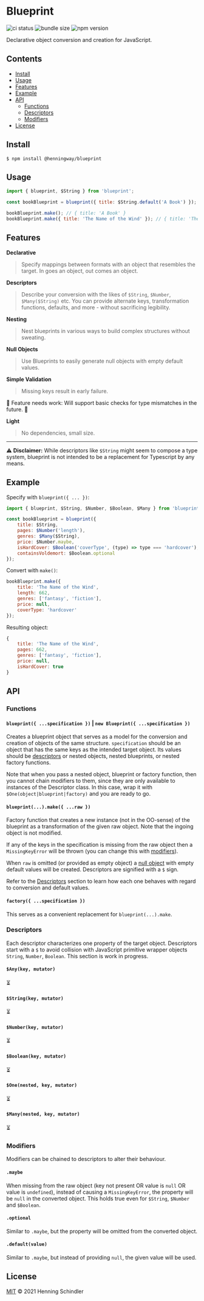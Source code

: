 # Blueprint

![ci status](https://github.com/henningway/blueprint/actions/workflows/main.yml/badge.svg)
![bundle size](https://badgen.net/bundlephobia/minzip/@henningway/blueprint)
![npm version](https://badgen.net/npm/v/@henningway/blueprint)

Declarative object conversion and creation for JavaScript.

## Contents

-   [Install](#install)
-   [Usage](#usage)
-   [Features](#features)
-   [Example](#example)
-   [API](#api)
    -   [Functions](#functions)
    -   [Descriptors](#descriptors)
    -   [Modifiers](#modifiers)
-   [License](#license)

## Install

```
$ npm install @henningway/blueprint
```

## Usage

```javascript
import { blueprint, $String } from 'blueprint';

const bookBlueprint = blueprint({ title: $String.default('A Book') });

bookBlueprint.make(); // { title: 'A Book' }
bookBlueprint.make({ title: 'The Name of the Wind' }); // { title: 'The Name of the Wind' }
```

## Features

**Declarative**

> Specify mappings between formats with an object that resembles the target. In goes an object, out comes an object.

**Descriptors**

> Describe your conversion with the likes of `$String`, `$Number`, `$Many($String)` etc. You can provide alternate keys, transformation functions, defaults, and more - without sacrificing legibility.

**Nesting**

> Nest blueprints in various ways to build complex structures without sweating.

**Null Objects**

> Use Blueprints to easily generate null objects with empty default values.

**Simple Validation**

> Missing keys result in early failure.

🚧 Feature needs work: Will support basic checks for type mismatches in the future. 🚧

**Light**

> No dependencies, small size.

---

⚠️ **Disclaimer:** While descriptors like `$String` might seem to compose a type system, blueprint is not intended to be a replacement for Typescript by any means.

## Example

Specify with `blueprint({ ... })`:

```javascript
import { blueprint, $String, $Number, $Boolean, $Many } from 'blueprint';

const bookBlueprint = blueprint({
    title: $String,
    pages: $Number('length'),
    genres: $Many($String),
    price: $Number.maybe,
    isHardCover: $Boolean('coverType', (type) => type === 'hardcover'),
    containsVoldemort: $Boolean.optional
});
```

Convert with `make()`:

```javascript
bookBlueprint.make({
    title: 'The Name of the Wind',
    length: 662,
    genres: ['fantasy', 'fiction'],
    price: null,
    coverType: 'hardcover'
});
```

Resulting object:

```javascript
{
    title: 'The Name of the Wind',
    pages: 662,
    genres: ['fantasy', 'fiction'],
    price: null,
    isHardCover: true
}
```

## API

### Functions

#### `blueprint({ ...specification })` | `new Blueprint({ ...specification })`

Creates a blueprint object that serves as a model for the conversion and creation of objects of the same structure. `specification` should be an object that has the same keys as the intended target object. Its values should be [descriptors](#descriptors) or nested objects, nested blueprints, or nested factory functions.

Note that when you pass a nested object, blueprint or factory function, then you cannot chain modifiers to them, since they are only available to instances of the Descriptor class. In this case, wrap it with `$One(object|blueprint|factory)` and you are ready to go.

#### `blueprint(...).make({ ...raw })`

Factory function that creates a new instance (not in the OO-sense) of the blueprint as a transformation of the given raw object. Note that the ingoing object is not modified.

If any of the keys in the specification is missing from the raw object then a `MissingKeyError` will be thrown (you can change this with [modifiers](#modifiers)).

When `raw` is omitted (or provided as empty object) a [null object](https://en.wikipedia.org/wiki/Null_object_pattern) with empty default values will be created. Descriptors are signified with a `$` sign.

Refer to the [Descriptors](#descriptor) section to learn how each one behaves with regard to conversion and default values.

#### `factory({ ...specification })`

This serves as a convenient replacement for `blueprint(...).make`.

### Descriptors

Each descriptor characterizes one property of the target object. Descriptors start with a `$` to avoid collision with JavaScript primitive wrapper objects `String`, `Number`, `Boolean`. This section is work in progress.

#### `$Any(key, mutator)`

⏳

#### `$String(key, mutator)`

⏳

#### `$Number(key, mutator)`

⏳

#### `$Boolean(key, mutator)`

⏳

#### `$One(nested, key, mutator)`

⏳

#### `$Many(nested, key, mutator)`

⏳

### Modifiers

Modifiers can be chained to descriptors to alter their behaviour.

#### `.maybe`

When missing from the raw object (key not present OR value is `null` OR value is `undefined`), instead of causing a `MissingKeyError`, the property will be `null` in the converted object. This holds true even for `$String`, `$Number` and `$Boolean`.

#### `.optional`

Similar to `.maybe`, but the property will be omitted from the converted object.

#### `.default(value)`

Similar to `.maybe`, but instead of providing `null`, the given value will be used.

## License

[MIT](LICENSE) © 2021 Henning Schindler
